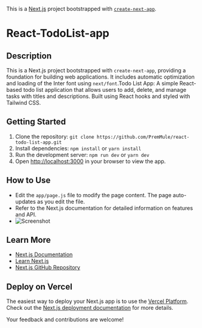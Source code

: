 This is a [Next.js](https://nextjs.org/) project bootstrapped with [`create-next-app`](https://github.com/vercel/next.js/tree/canary/packages/create-next-app).

# React-TodoList-app

## Description

This is a Next.js project bootstrapped with `create-next-app`, providing a foundation for building web applications. It includes automatic optimization and loading of the Inter font using `next/font`.Todo List App: A simple React-based todo list application that allows users to add, delete, and manage tasks with titles and descriptions. Built using React hooks and styled with Tailwind CSS.

## Getting Started

1. Clone the repository: `git clone https://github.com/PremMule/react-todo-list-app.git`
2. Install dependencies: `npm install` or `yarn install`
3. Run the development server: `npm run dev` or `yarn dev`
4. Open [http://localhost:3000](http://localhost:3000) in your browser to view the app.

## How to Use

- Edit the `app/page.js` file to modify the page content. The page auto-updates as you edit the file.
- Refer to the Next.js documentation for detailed information on features and API.
- ![Screenshot](https://iili.io/JEnpej9.png)

## Learn More

- [Next.js Documentation](https://nextjs.org/docs)
- [Learn Next.js](https://nextjs.org/learn)
- [Next.js GitHub Repository](https://github.com/vercel/next.js/)

## Deploy on Vercel

The easiest way to deploy your Next.js app is to use the [Vercel Platform](https://vercel.com/new?utm_medium=default-template&filter=next.js&utm_source=create-next-app&utm_campaign=create-next-app-readme). Check out the [Next.js deployment documentation](https://nextjs.org/docs/deployment) for more details.

Your feedback and contributions are welcome!

